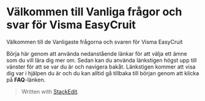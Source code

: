 # Välkommen till Vanliga frågor och svar för Visma EasyCruit

Välkommen till de Vanligaste frågorna och svaren för Visma EasyCruit

Börja här genom att använda nedanstående länkar för att välja ett ämne som du vill lära dig mer om. Sedan kan du använda länkstigen högst upp till vänster för att se var du är och navigera bakåt. Länkstigen kommer att visa dig var i hjälpen du är och du kan alltid gå tillbaka till början genom att klicka på  **FAQ**-länken.


> Written with [StackEdit](https://stackedit.io/).
<!--stackedit_data:
eyJoaXN0b3J5IjpbOTY1NTc1OTEyXX0=
-->